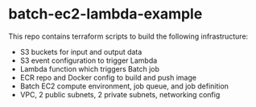 # batch-ec2-lambda-example
This repo contains terraform scripts to build the following infrastructure:
- S3 buckets for input and output data
- S3 event configuration to trigger Lambda
- Lambda function which triggers Batch job
- ECR repo and Docker config to build and push image
- Batch EC2 compute environment, job queue, and job definition
- VPC, 2 public subnets, 2 private subnets, networking config
